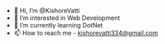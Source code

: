 - 👋 Hi, I’m @KishoreVatti
- 👀 I’m interested in Web Development 
- 🌱 I’m currently learning DotNet
- 📫 How to reach me - kishorevatti334@gmail.com

<!---
KishoreVatti/KishoreVatti is a ✨ special ✨ repository because its `README.md` (this file) appears on your GitHub profile.
You can click the Preview link to take a look at your changes.
--->
